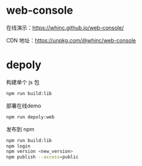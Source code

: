 # web-console

在线演示：<https://whinc.github.io/web-console/>

CDN 地址：<https://unpkg.com/@whinc/web-console>

# depoly

构建单个 js 包
```bash
npm run build:lib
```

部署在线demo
```bash
npm run depoly:web
```

发布到 npm
```bash
npm run build:lib
npm login
npm version <new_version>
npm publish --access=public
```